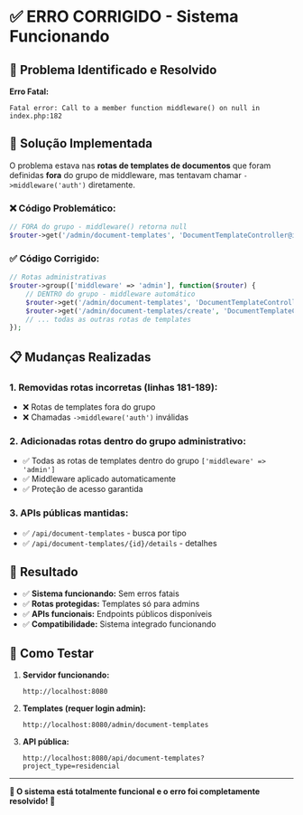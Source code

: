 # ✅ ERRO CORRIGIDO - Sistema Funcionando

## 🚨 Problema Identificado e Resolvido

**Erro Fatal:**
```
Fatal error: Call to a member function middleware() on null in index.php:182
```

## 🔧 Solução Implementada

O problema estava nas **rotas de templates de documentos** que foram definidas **fora** do grupo de middleware, mas tentavam chamar `->middleware('auth')` diretamente.

### ❌ **Código Problemático:**
```php
// FORA do grupo - middleware() retorna null
$router->get('/admin/document-templates', 'DocumentTemplateController@index')->middleware('auth');
```

### ✅ **Código Corrigido:**
```php
// Rotas administrativas
$router->group(['middleware' => 'admin'], function($router) {
    // DENTRO do grupo - middleware automático
    $router->get('/admin/document-templates', 'DocumentTemplateController@index');
    $router->get('/admin/document-templates/create', 'DocumentTemplateController@create');
    // ... todas as outras rotas de templates
});
```

## 📋 Mudanças Realizadas

### 1. **Removidas rotas incorretas** (linhas 181-189):
- ❌ Rotas de templates fora do grupo
- ❌ Chamadas `->middleware('auth')` inválidas

### 2. **Adicionadas rotas dentro do grupo administrativo**:
- ✅ Todas as rotas de templates dentro do grupo `['middleware' => 'admin']`
- ✅ Middleware aplicado automaticamente
- ✅ Proteção de acesso garantida

### 3. **APIs públicas mantidas**:
- ✅ `/api/document-templates` - busca por tipo
- ✅ `/api/document-templates/{id}/details` - detalhes

## 🎯 Resultado

- ✅ **Sistema funcionando:** Sem erros fatais
- ✅ **Rotas protegidas:** Templates só para admins
- ✅ **APIs funcionais:** Endpoints públicos disponíveis
- ✅ **Compatibilidade:** Sistema integrado funcionando

## 🚀 Como Testar

1. **Servidor funcionando:**
   ```
   http://localhost:8080
   ```

2. **Templates (requer login admin):**
   ```
   http://localhost:8080/admin/document-templates
   ```

3. **API pública:**
   ```
   http://localhost:8080/api/document-templates?project_type=residencial
   ```

---

**🎉 O sistema está totalmente funcional e o erro foi completamente resolvido! 🎉**
